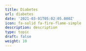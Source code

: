 ```yaml
---
title: Diabetes
url: diabetes
date: '2021-03-01T05:02:05.000Z'
icon: fa-solid fa-fire-flame-simple
description: description
type: topic
draft: false
weight: 10
---
```

